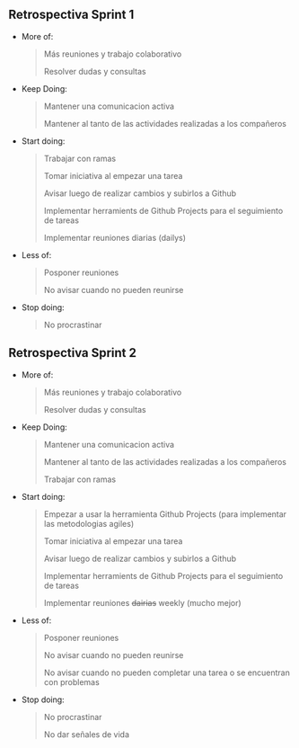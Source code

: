 ## Retrospectiva Sprint 1

- More of:
    > Más reuniones y trabajo colaborativo
    > 
    > Resolver dudas y consultas

- Keep Doing:
    > Mantener una comunicacion activa
    >
    > Mantener al tanto de las actividades realizadas a los compañeros

- Start doing:
    > Trabajar con ramas
    >
    > Tomar iniciativa al empezar una tarea
    >
    > Avisar luego de realizar cambios y subirlos a Github
    >
    > Implementar herramients de Github Projects para el seguimiento de tareas
    >
    > Implementar reuniones diarias (dailys)

- Less of:
    > Posponer reuniones
    >
    > No avisar cuando no pueden reunirse

- Stop doing:
    > No procrastinar


## Retrospectiva Sprint 2

- More of:
    > Más reuniones y trabajo colaborativo
    > 
    > Resolver dudas y consultas

- Keep Doing:
    > Mantener una comunicacion activa
    >
    > Mantener al tanto de las actividades realizadas a los compañeros
    >
    > Trabajar con ramas

- Start doing:
    > Empezar a usar la herramienta Github Projects (para implementar las metodologias agiles)
    >
    > Tomar iniciativa al empezar una tarea
    >
    > Avisar luego de realizar cambios y subirlos a Github
    >
    > Implementar herramients de Github Projects para el seguimiento de tareas
    >
    > Implementar reuniones ~~dairias~~ weekly (mucho mejor)

- Less of:
    > Posponer reuniones
    >
    > No avisar cuando no pueden reunirse
    >
    > No avisar cuando no pueden completar una tarea o se encuentran con problemas

- Stop doing:
    > No procrastinar
    >
    > No dar señales de vida
        